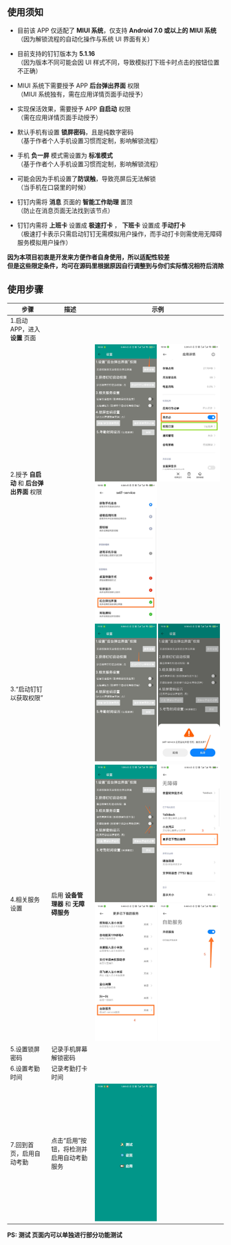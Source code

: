 ## 使用须知
<ul>
<li>
<p>目前该 APP 仅适配了 <b>MIUI 系统</b>，仅支持 <b>Android 7.0 或以上的 MIUI 系统</b><br>（因为解锁流程的自动化操作与系统 UI 界面有关）</p>
</li>
<li>
<p>目前支持的钉钉版本为 <b>5.1.16</b><br>（因为版本不同可能会因 UI 样式不同，导致模拟打下班卡时点击的按钮位置不正确）</p>
</li>
<li>
<p>MIUI 系统下需要授予 APP <b>后台弹出界面</b> 权限<br>
（MIUI 系统独有，需在应用详情页面手动授予）</p>
</li>
<li>
<p>实现保活效果，需要授予 APP <b>自启动</b> 权限</br>（需在应用详情页面手动授予）</p>
</li>
<li>
<p>默认手机有设置 <b>锁屏密码</b>，且是纯数字密码<br>（基于作者个人手机设置习惯而定制，影响解锁流程）</p>
</li>
<li>
<p>手机 <b>负一屏</b> 模式需设置为 <b>标准模式</b><br>（基于作者个人手机设置习惯而定制，影响解锁流程）</p>
</li>
<li>
<p>可能会因为手机设置了<b>防误触</b>，导致亮屏后无法解锁<br>（当手机在口袋里的时候）</p>
</li>
<li>
<p>钉钉内需将 <b>消息</b> 页面的 <b>智能工作助理</b> 置顶<br>（防止在消息页面无法找到该节点）</p>
</li>
<li>
<p>钉钉内需将 <b>上班卡</b> 设置成 <b>极速打卡</b> ， <b>下班卡</b> 设置成 <b>手动打卡</b><br>（极速打卡表示只需启动钉钉无需模拟用户操作，而手动打卡则需使用无障碍服务模拟用户操作）</p>
</li>
</ul>
<b>因为本项目初衷是开发来方便作者自身使用，所以适配性较差<br>但是这些限定条件，均可在源码里根据原因自行调整到与你们实际情况相符后消除</b>

## 使用步骤
步骤 | 描述 | 示例
--- | --- | ---
1.启动 APP，进入 <b>设置</b> 页面 |   |  
2.授予 <b>自启动</b> 和 <b>后台弹出界面</b> 权限 |   |<img src="/readme/step_2.png" width="49%"> <img src="/readme/step_3.png" width="49%"><img src="/readme/step_4.png" width="49%">
3.“启动钉钉以获取权限” |   |<img src="/readme/step_5.png" width="49%"> <img src="/readme/step_6.png" width="49%">
4.相关服务设置 | 启用 <b>设备管理器</b> 和 <b>无障碍服务</b> | <img src="/readme/step_7.png" width="49%"> <img src="/readme/step_8.png" width="49%"><img src="/readme/step_9.png" width="49%"> <img src="/readme/step_10.png" width="49%">
5.设置锁屏密码 | 记录手机屏幕解锁密码 | 
6.设置考勤时间 | 记录考勤打卡时间 | 
7.回到首页，启用自动考勤 | 点击“启用”按钮，将检测并启用自动考勤服务 |  <img src="/readme/start.gif" width="49%">

<b>PS: 测试 页面内可以单独进行部分功能测试</b>
